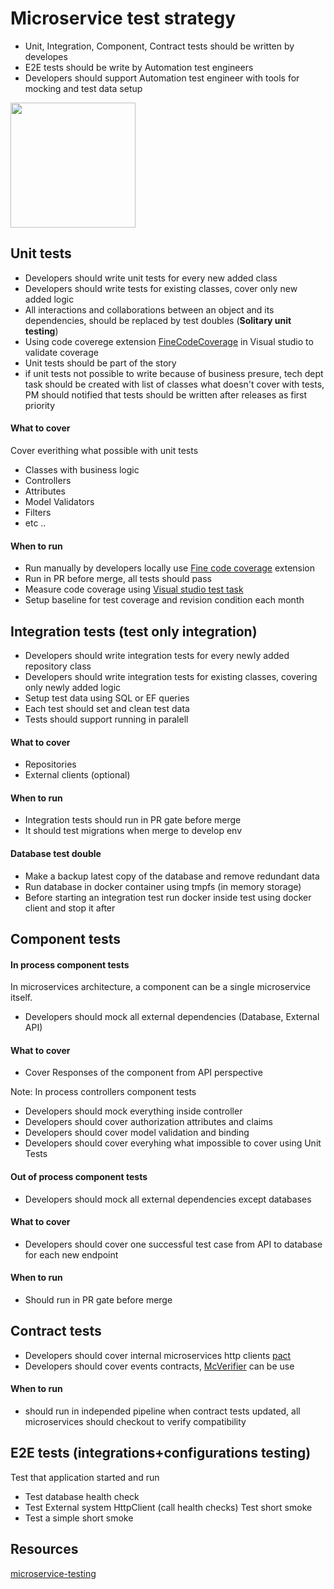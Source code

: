 # Microservice test strategy
* Unit, Integration, Component, Contract tests should be written by developes
* E2E tests should be write by Automation test engineers
* Developers should support  Automation test engineer with tools for mocking and test data setup

<img src="https://github.com/khdevnet/testing/blob/main/docs/test-pyramid.png" width="200">

## Unit tests
* Developers should write unit tests for every new added class
* Developers should write tests for existing classes, cover only new added logic
* All interactions and collaborations between an object and its dependencies, should be replaced by test doubles (**Solitary unit testing**)
* Using code coverege extension [FineCodeCoverage](https://github.com/FortuneN/FineCodeCoverage) in Visual studio to validate coverage 
* Unit tests should be part of the story
* if unit tests not possible to write because of business presure, tech dept task should be created with list of classes what doesn't cover with tests, PM should notified that tests should be written after releases as first priority

#### What to cover
Cover everithing what possible with unit tests
* Classes with business logic
* Controllers
* Attributes
* Model Validators
* Filters
* etc ..

#### When to run
* Run manually by developers locally use [Fine code coverage](https://marketplace.visualstudio.com/items?itemName=FortuneNgwenya.FineCodeCoverage) extension
* Run in PR before merge, all tests should pass
* Measure code coverage using [Visual studio test task](https://docs.microsoft.com/en-us/azure/devops/pipelines/tasks/test/vstest?view=azure-devops)
* Setup baseline for test coverage and revision condition each month

## Integration tests (test only integration)
* Developers should write integration tests for every newly added repository class
* Developers should write integration tests for existing classes, covering only newly added logic
* Setup test data using SQL or EF queries
* Each test should set and clean test data
* Tests should support running in paralell

#### What to cover
* Repositories
* External clients (optional)

#### When to run
* Integration tests should run in PR gate before merge
* It should test migrations when merge to develop env

#### Database test double
* Make a backup latest copy of the database and remove redundant data
* Run database in docker container using tmpfs (in memory storage)
* Before starting an integration test run docker inside test using docker client and stop it after

## Component tests
#### In process component tests
In microservices architecture, a component can be a single microservice itself. 
* Developers should mock all external dependencies (Database, External API)
 
#### What to cover
* Cover Responses of the component from API perspective

Note: In process controllers component tests
* Developers should mock everything inside controller
* Developers should cover authorization attributes and claims
* Developers should cover model validation and binding
* Developers should cover everyhing what impossible to cover using Unit Tests

#### Out of process component tests
* Developers should mock all external dependencies except databases

#### What to cover
* Developers should cover one successful test case from API to database for each new endpoint

#### When to run
* Should run in PR gate before merge

## Contract tests
* Developers should cover internal microservices http clients [pact](https://github.com/pact-foundation/pact-net)
* Developers should cover events contracts, [McVerifier](https://github.com/khdevnet/mc-verifier) can be use 

#### When to run
* should run in independed pipeline when contract tests updated, all microservices should checkout to verify compatibility


## E2E tests (integrations+configurations testing)
Test that application started and run
* Test database health check
* Test External system HttpClient (call health checks) 
Test short smoke
* Test a simple short smoke


## Resources
[microservice-testing](https://martinfowler.com/articles/microservice-testing/)
